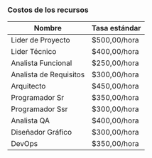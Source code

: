 ### Costos de los recursos

| Nombre | Tasa estándar |
|--------|---------------|
| Lider de Proyecto | $500,00/hora |
| Lider Técnico | $400,00/hora |
| Analista Funcional | $250,00/hora |
| Analista de Requisitos | $300,00/hora |
| Arquitecto | $450,00/hora |
| Programador Sr | $350,00/hora |
| Programador Ssr | $300,00/hora |
| Analista QA | $400,00/hora |
| Diseñador Gráfico | $300,00/hora |
| DevOps | $350,00/hora |